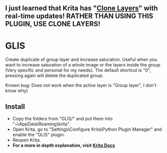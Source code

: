 ## I just learned that Krita has "[Clone Layers](https://docs.krita.org/en/reference_manual/layers_and_masks/clone_layers.html)" with real-time updates! RATHER THAN USING THIS PLUGIN, USE CLONE LAYERS!
# GLIS
Create duplicate of group layer and increase saturation. Useful when you want to increase saturation of a whole image or the layers inside the group (Very specific and personal for my needs). The default shortcut is "0", pressing again will delete the duplicated group.

Known bug: Does not work when the active layer is "Group layer", I don't know why)
## Install
- Copy the folders from "GLIS/" and put them into "~\AppData\Roaming\krita".
- Open Krita, go to "Settings\Configure Krita\Python Plugin Manager" and enable the "GLIS" plugin.
- Reopen Krita.
- **For a more in depth explanation, visit [Krita Docs](https://docs.krita.org/en/user_manual/python_scripting/krita_python_plugin_howto.html#getting-krita-to-recognize-your-plugin)** 
